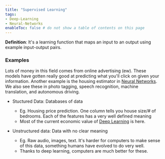 ```yaml
---
title: "Supervised Learning"
tags:
- Deep-Learning
- Neural-Networks
enableToc: false # do not show a table of contents on this page
---
```

**Definition**: It's a learning function that maps an input to an output using example input-output pairs. 

### Examples
Lots of money in this field comes from online advertising (ew). These models have gotten really good at predicting what you'll click on given your information. Another example is the housing estimator in [Neural Networks](notes/Neural%20Networks.md). We also see these in photo tagging, speech recognition, machine translation, and autonomous driving. 

- Stuctured Data: Databases of data
	- Eg. Housing price prediction. One column tells you house size/# of bedrooms. Each of the features has a very well defined meaning
	- Most of the current economic value of [Deep Learning](notes/Deep%20Learning.md) is here.

- Unstructured data: Data with no clear meaning
	- Eg. Raw audio, images, text. It's harder for computers to make sense of this data, something humans have evolved to do very well.
	- Thanks to deep learning, computers are much better for these. 